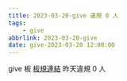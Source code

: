 ```yaml
---
title: 2023-03-20-give 違規 0 人
tags:
    - give
abbrlink: 2023-03-20-give
date: give-2023-03-20 12:00:00
---
```

give 板 [板規連結](https://www.ptt.cc/bbs/give/M.1612495900.A.C32.html)
昨天違規 0 人
